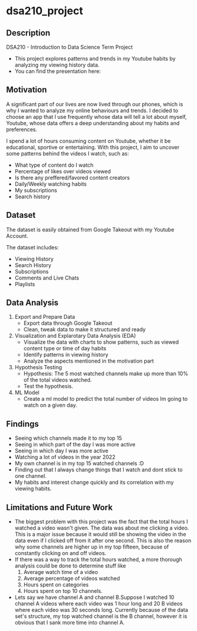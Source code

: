 # dsa210_project

## Description
DSA210 - Introduction to Data Science Term Project

- This project explores patterns and trends in my Youtube habits by analyzing my viewing history data.
- You can find the presentation here: 

## Motivation
A significant part of our lives are now lived through our phones, which is why I wanted to analyze my online behaviours and trends. I decided to choose an app that I use frequently whose data will tell a lot about myself, Youtube,
whose data offers a deep understanding about my habits and preferences.

I spend a lot of hours consuming content on Youtube, whether it be educational, sportive or entertaining. With this project, I aim to uncover some patterns behind the videos I watch, such as:

- What type of content do I watch
- Percentage of likes over videos viewed 
- Is there any preffered/favored content creators
- Daily/Weekly watching habits
- My subscriptions
- Search history

## Dataset
The dataset is easily obtained from Google Takeout with my Youtube Account.

The dataset includes:

- Viewing History
- Search History
- Subscriptions
- Comments and Live Chats
- Playlists

## Data Analysis
1. Export and Prepare Data
   - Export data through Google Takeout
   - Clean, tweak data to make it structured and ready
2. Visualization and Explarotary Data Analysis (EDA)
   - Visualize the data with charts to show patterns, such as viewed content type or time of day habits
   - Identify patterns in viewing history
   - Analyze the aspects mentioned in the motivation part
3. Hypothesis Testing
   - Hypothesis: The 5 most watched channels make up more than 10% of the total videos watched.
   - Test the hypothesis.
4. ML Model
   - Create a ml model to predict the total number of videos Im going to watch on a given day.

## Findings
- Seeing which channels made it to my top 15
- Seeing in which part of the day I was more active
- Seeing in which day I was more active
- Watching a lot of videos in the year 2022
- My own channel is in my top 15 watched channels :D
- Finding out that I always change things that I watch and dont stick to one channel.
- My habits and interest change quickly and its correlation with my viewing habits.
## Limitations and Future Work
- The biggest problem with this project was the fact that the total hours I watched a video wasn't given. The data was about me clicking a video. This is a major issue because it would still be showing the video in the data even if I clicked off from it after one second. This is also the reason why some channels are higher up in my top fifteen, because of constantly clicking on and off videos.
- If there was a way to track the total hours watched, a more thorough analysis could be done to determine stuff like
  1. Average watch time of a video
  2. Average percentage of videos watched
  3. Hours spent on categories
  4. Hours spent on top 10 channels.
- Lets say we have channel A and channel B.Suppose I watched 10 channel A videos where each video was 1 hour long and 20 B videos where each video was 30 seconds long. Currently because of the data set's structure, my top watched channel is the B channel, however it is obvious that I sank more time into channel A.
